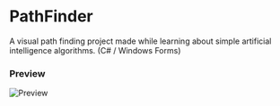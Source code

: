 # PathFinder
A visual path finding project made while learning about simple artificial intelligence algorithms. (C# / Windows Forms)
### Preview
![Preview](https://i.imgur.com/iEeH8VL.png)
